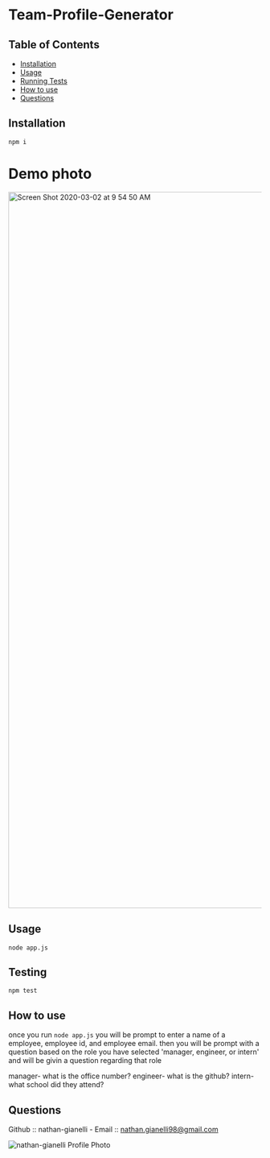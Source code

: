 # Team-Profile-Generator
## Table of Contents
- [Installation](#installation)
- [Usage](#usage)
- [Running Tests](#testing)
- [How to use](#how-to-use)
- [Questions](#questions)

## Installation
<code>npm i</code>

# Demo photo
<img width="1423" alt="Screen Shot 2020-03-02 at 9 54 50 AM" src="https://user-images.githubusercontent.com/59578229/75687524-edda8a80-5c6b-11ea-8b73-2de1bbaf21b3.png">

## Usage
<code>node app.js</code>

## Testing
<code>npm test</code>

## How to use
once you run <code>node app.js</code> you will be prompt to enter a name of a employee, employee id, and employee email. then you will be prompt with a question based on the role you have selected 'manager, engineer, or intern' and will be givin a question regarding that role

manager- what is the office number?
engineer- what is the github?
intern- what school did they attend?

## Questions
Github :: nathan-gianelli - Email :: nathan.gianelli98@gmail.com

![nathan-gianelli Profile Photo](https://avatars2.githubusercontent.com/u/59578229?v=4)
